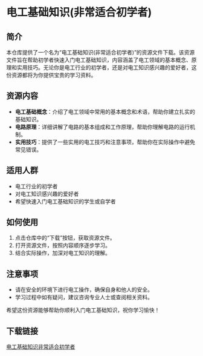 # 电工基础知识(非常适合初学者)

## 简介
本仓库提供了一个名为“电工基础知识(非常适合初学者)”的资源文件下载。该资源文件旨在帮助初学者快速入门电工基础知识，内容涵盖了电工领域的基本概念、原理和实用技巧。无论你是电工行业的初学者，还是对电工知识感兴趣的爱好者，这份资源都将为你提供宝贵的学习资料。

## 资源内容
- **电工基础概念**：介绍了电工领域中常用的基本概念和术语，帮助你建立扎实的基础知识。
- **电路原理**：详细讲解了电路的基本组成和工作原理，帮助你理解电路的运行机制。
- **实用技巧**：提供了一些实用的电工技巧和注意事项，帮助你在实际操作中避免常见错误。

## 适用人群
- 电工行业的初学者
- 对电工知识感兴趣的爱好者
- 希望快速入门电工基础知识的学生或自学者

## 如何使用
1. 点击仓库中的“下载”按钮，获取资源文件。
2. 打开资源文件，按照内容顺序逐步学习。
3. 结合实际操作，加深对电工知识的理解。

## 注意事项
- 请在安全的环境下进行电工操作，确保自身和他人的安全。
- 学习过程中如有疑问，建议咨询专业人士或查阅相关资料。

希望这份资源能够帮助你顺利入门电工基础知识，祝你学习愉快！

## 下载链接

[电工基础知识非常适合初学者](https://pan.quark.cn/s/758d1b656a33)